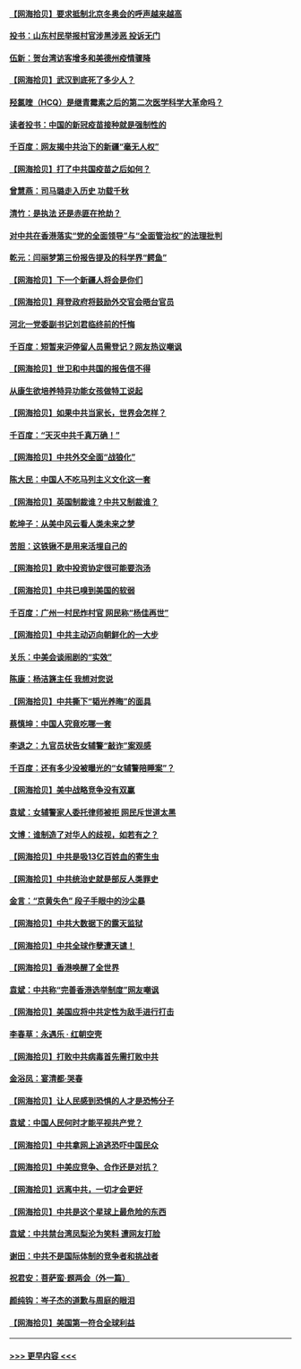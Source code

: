 #### [【网海拾贝】要求抵制北京冬奥会的呼声越来越高](../pages/nsc993/n12868962.md?t=04101851) 
#### [投书：山东村民举报村官涉黑涉恶 投诉无门](../pages/nsc993/n12869726.md?t=04101851) 
#### [伍新：贺台湾访客增多和美德州疫情骤降](../pages/nsc993/n12865651.md?t=04101851) 
#### [【网海拾贝】武汉到底死了多少人？](../pages/nsc993/n12863707.md?t=04101851) 
#### [羟氯喹（HCQ）是继青霉素之后的第二次医学科学大革命吗？](../pages/nsc993/n12638564.md?t=04101851) 
#### [读者投书：中国的新冠疫苗接种就是强制性的](../pages/nsc993/n12859932.md?t=04101851) 
#### [千百度：网友揭中共治下的新疆“毫无人权”](../pages/nsc993/n12858385.md?t=04101851) 
#### [【网海拾贝】打了中共国疫苗之后如何？](../pages/nsc993/n12857866.md?t=04101851) 
#### [曾慧燕：司马璐走入历史 功载千秋](../pages/nsc993/n12856996.md?t=04101851) 
#### [清竹：是执法 还是赤匪在抢劫？](../pages/nsc993/n12856952.md?t=04101851) 
#### [对中共在香港落实“党的全面领导”与“全面管治权”的法理批判](../pages/nsc993/n12856929.md?t=04101851) 
#### [乾元：闫丽梦第三份报告提及的科学界“鳄鱼”](../pages/nsc993/n12855985.md?t=04101851) 
#### [【网海拾贝】下一个新疆人将会是你们](../pages/nsc993/n12855864.md?t=04101851) 
#### [【网海拾贝】拜登政府将鼓励外交官会晤台官员](../pages/nsc993/n12853615.md?t=04101851) 
#### [河北一党委副书记刘君临终前的忏悔](../pages/nsc993/n12849420.md?t=04101851) 
#### [千百度：短暂来沪停留人员需登记？网友热议嘲讽](../pages/nsc993/n12853497.md?t=04101851) 
#### [【网海拾贝】世卫和中共国的报告信不得](../pages/nsc993/n12850902.md?t=04101851) 
#### [从康生欲培养特异功能女孩做特工说起](../pages/nsc993/n12849289.md?t=04101851) 
#### [【网海拾贝】如果中共当家长，世界会怎样？](../pages/nsc993/n12848436.md?t=04101851) 
#### [千百度：“天灭中共千真万确！”](../pages/nsc993/n12845659.md?t=04101851) 
#### [【网海拾贝】中共外交全面“战狼化”](../pages/nsc993/n12845607.md?t=04101851) 
#### [陈大民：中国人不吃马列主义文化这一套](../pages/nsc993/n12842496.md?t=04101851) 
#### [【网海拾贝】英国制裁谁？中共又制裁谁？](../pages/nsc993/n12840909.md?t=04101851) 
#### [乾坤子：从美中风云看人类未来之梦](../pages/nsc993/n12840590.md?t=04101851) 
#### [苦胆：这铁锹不是用来活埋自己的](../pages/nsc993/n12839512.md?t=04101851) 
#### [【网海拾贝】欧中投资协定很可能要泡汤](../pages/nsc993/n12835122.md?t=04101851) 
#### [【网海拾贝】中共已嗅到美国的软弱](../pages/nsc993/n12832411.md?t=04101851) 
#### [千百度：广州一村民炸村官 网民称“杨佳再世”](../pages/nsc993/n12832380.md?t=04101851) 
#### [【网海拾贝】中共主动迈向朝鲜化的一大步](../pages/nsc993/n12829887.md?t=04101851) 
#### [关乐：中美会谈闹剧的“实效”](../pages/nsc993/n12826698.md?t=04101851) 
#### [陈康：杨洁篪主任  我想对您说](../pages/nsc993/n12826609.md?t=04101851) 
#### [【网海拾贝】中共撕下“韬光养晦”的面具](../pages/nsc993/n12826459.md?t=04101851) 
#### [蔡慎坤：中国人究竟吃哪一套](../pages/nsc993/n12826010.md?t=04101851) 
#### [李退之：九官员状告女辅警“敲诈”案观感](../pages/nsc993/n12823984.md?t=04101851) 
#### [千百度：还有多少没被曝光的“女辅警陪睡案”？](../pages/nsc993/n12822136.md?t=04101851) 
#### [【网海拾贝】美中战略竞争没有双赢](../pages/nsc993/n12822105.md?t=04101851) 
#### [袁斌：女辅警家人委托律师被拒 网民斥世道太黑](../pages/nsc993/n12822004.md?t=04101851) 
#### [文博：谁制造了对华人的歧视，如若有之？](../pages/nsc993/n12821635.md?t=04101851) 
#### [【网海拾贝】中共是吸13亿百姓血的寄生虫](../pages/nsc993/n12819191.md?t=04101851) 
#### [【网海拾贝】中共统治史就是部反人类罪史](../pages/nsc993/n12816738.md?t=04101851) 
#### [金言：“京黄失色” 段子手眼中的沙尘暴](../pages/nsc993/n12815700.md?t=04101851) 
#### [【网海拾贝】中共大数据下的露天监狱](../pages/nsc993/n12811075.md?t=04101851) 
#### [【网海拾贝】中共全球作孽遭天谴！](../pages/nsc993/n12810258.md?t=04101851) 
#### [【网海拾贝】香港唤醒了全世界](../pages/nsc993/n12809100.md?t=04101851) 
#### [袁斌：中共称“完善香港选举制度”网友嘲讽](../pages/nsc993/n12808994.md?t=04101851) 
#### [【网海拾贝】美国应将中共定性为敌手进行打击](../pages/nsc993/n12806870.md?t=04101851) 
#### [李春草：永遇乐 · 红朝空壳](../pages/nsc993/n12805365.md?t=04101851) 
#### [【网海拾贝】打败中共病毒首先需打败中共](../pages/nsc993/n12803930.md?t=04101851) 
#### [金浴凤：宴清都‧哭春](../pages/nsc993/n12801601.md?t=04101851) 
#### [【网海拾贝】让人民感到恐惧的人才是恐怖分子](../pages/nsc993/n12799347.md?t=04101851) 
#### [袁斌：中国人民何时才能平视共产党？](../pages/nsc993/n12799306.md?t=04101851) 
#### [【网海拾贝】中共拿网上追逃恐吓中国民众](../pages/nsc993/n12796905.md?t=04101851) 
#### [【网海拾贝】中美应竞争、合作还是对抗？](../pages/nsc993/n12794675.md?t=04101851) 
#### [【网海拾贝】远离中共，一切才会更好](../pages/nsc993/n12793572.md?t=04101851) 
#### [【网海拾贝】中共是这个星球上最危险的东西](../pages/nsc993/n12791400.md?t=04101851) 
#### [袁斌：中共禁台湾凤梨沦为笑料 遭网友打脸](../pages/nsc993/n12791335.md?t=04101851) 
#### [谢田：中共不是国际体制的竞争者和挑战者](../pages/nsc993/n12791212.md?t=04101851) 
#### [祝君安：菩萨蛮·题两会（外一篇）](../pages/nsc993/n12786801.md?t=04101851) 
#### [颜纯钩：岑子杰的道歉与周庭的眼泪](../pages/nsc993/n12786775.md?t=04101851) 
#### [【网海拾贝】美国第一符合全球利益](../pages/nsc993/n12786666.md?t=04101851) 

----
#### [ >>> 更早内容 <<< ](../indexes/nsc993-earlier.md)
